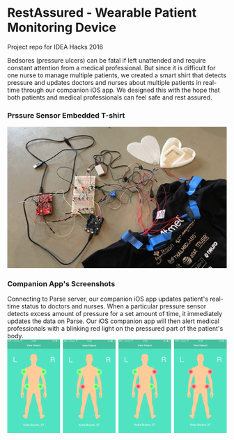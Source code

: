 # RestAssured - Wearable Patient Monitoring Device

Project repo for IDEA Hacks 2016

Bedsores (pressure ulcers) can be fatal if left unattended and require constant attention from a medical professional. But since it is difficult for one nurse to manage multiple patients, we created a smart shirt that detects pressure and updates doctors and nurses about multiple patients in real-time through our companion iOS app. We designed this with the hope that both patients and medical professionals can feel safe and rest assured.

### Prssure Sensor Embedded T-shirt

![Prssure Sensor Embedded T-shirt](/README_pics/shirt.jpg?raw=true)


### Companion App's Screenshots
Connecting to Parse server, our companion iOS app updates patient's real-time status to doctors and nurses. When a particular pressure sensor detects excess amount of pressure for a set amount of time, it immediately updates the data on Parse. Our iOS companion app will then alert medical professionals with a blinking red light on the pressured part of the patient's body.
![Screenshots](/README_pics/screenshots.png?raw=true)

